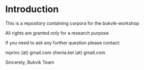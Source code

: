 # Introduction

This is a repository containing corpora for the bukvik-workshop

All rights are granted only for a research purpose

If you need to ask any further question please contact:

mprinc (at) gmail.com
zhenia.kel (at) gmail.com

Sincerely,
Bukvik Team
